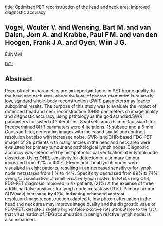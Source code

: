 title: Optimised PET reconstruction of the head and neck area: improved diagnostic accuracy

## Vogel, Wouter V. and Wensing, Bart M. and van Dalen, Jorn A. and Krabbe, Paul F M. and van den Hoogen, Frank J A. and Oyen, Wim J G.
EJNMMI

<a href="https://doi.org/10.1007/s00259-005-1849-1">DOI</a>

## Abstract
Reconstruction parameters are an important factor in PET image quality. In the head and neck area, where the level of photon attenuation is relatively low, standard whole-body reconstruction (SWR) parameters may lead to suboptimal results. The purpose of this study was to evaluate the impact of optimised head and neck reconstruction (OHR) parameters on image quality and diagnostic accuracy, using pathology as the gold standard.SWR parameters consisted of 2 iterations, 8 subsets and a 6-mm Gaussian filter. Predetermined OHR parameters were 4 iterations, 16 subsets and a 5-mm Gaussian filter, generating images with increased spatial and contrast resolution but also with increased noise. SWR- and OHR-based FDG-PET images of 28 patients with malignancies in the head and neck area were evaluated for primary tumour and pathological lymph nodes. Diagnostic accuracy was determined by histopathological verification after lymph node dissection.Using OHR, sensitivity for detection of a primary tumour increased from 92% to 100%. Eleven additional lymph nodes were visualised in eight patients, resulting in an increased sensitivity for lymph node metastases from 11% to 44%. Specificity decreased from 89% to 74% owing to visualisation of small reactive lymph nodes. In total, using OHR, FDG-PET diagnosis improved in six patients (21%) at the expense of three additional false positives for lymph node metastasis (11%). Primary tumour SUV(max) increased by 42%, indicating enhanced contrast resolution.Image reconstruction adapted to low photon attenuation in the head and neck area may improve image quality and the diagnostic value of FDG-PET, despite a slightly higher false positive rate attributable to the fact that visualisation of FDG accumulation in benign reactive lymph nodes is also enhanced.

